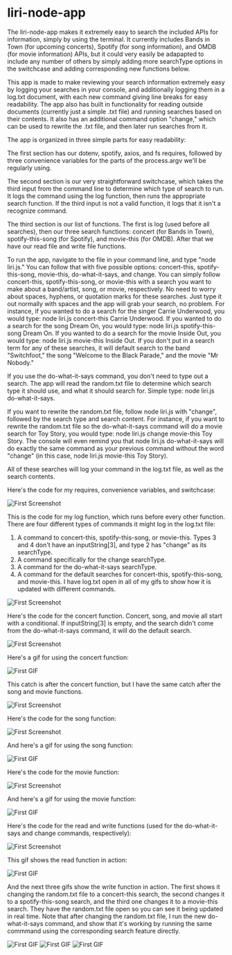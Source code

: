 # liri-node-app

<!-- Clearly state the problem the app is trying to solve (i.e. what is it doing and why) -->
The liri-node-app makes it extremely easy to search the included APIs for information, simply by using the terminal. It currently includes Bands in Town (for upcoming concerts), Spotify (for song information), and OMDB (for movie information) APIs, but it could very easily be adapapted to include any number of others by simply adding more searchType options in the switchcase and adding corresponding new functions below. 

This app is made to make reviewing your search information extremely easy by logging your searches in your console, and additionally logging them in a log.txt document, with each new command giving line breaks for easy readability. The app also has built in functionality for reading outside documents (currently just a simple .txt file) and running searches based on their contents. It also has an additional command option "change," which can be used to rewrite the .txt file, and then later run searches from it.


<!-- Give a high-level overview of how the app is organized -->

The app is organized in three simple parts for easy readability:

The first section has our dotenv, spotify, axios, and fs requires, followed by three convenience variables for the parts of the process.argv we'll be regularly using.

The second section is our very straightforward switchcase, which takes the third input from the command line to determine which type of search to run. It logs the command using the log function, then runs the appropriate search function. If the third input is not a valid function, it logs that it isn't a recognize command.

The third section is our list of functions. The first is log (used before all searches), then our three search functions: concert (for Bands in Town), spotify-this-song (for Spotify), and movie-this (for OMDB). After that we have our read file and write file functions.

<!-- Give start-to-finish instructions on how to run the app -->

To run the app, navigate to the file in your command line, and type "node liri.js." You can follow that with five possible options: concert-this, spotify-this-song, movie-this, do-what-it-says, and change. You can simply follow concert-this, spotify-this-song, or movie-this with a search you want to make about a band/artist, song, or movie, respectively. No need to worry about spaces, hyphens, or quotation marks for these searches. Just type it out normally with spaces and the app will grab your search, no problem. For instance, if you wanted to do a search for the singer Carrie Underwood, you would type: node liri.js concert-this Carrie Underwood. If you wanted to do a search for the song Dream On, you would type: node liri.js spotify-this-song Dream On. If you wanted to do a search for the movie Inside Out, you would type: node liri.js movie-this Inside Out. If you don't put in a search term for any of these searches, it will default search to the band "Switchfoot," the song "Welcome to the Black Parade," and the movie "Mr Nobody."

If you use the do-what-it-says command, you don't need to type out a search. The app will read the random.txt file to determine which search type it should use, and what it should search for. Simple type: node liri.js do-what-it-says.

If you want to rewrite the random.txt file, follow node liri.js with "change", followed by the search type and search content. For instance, if you want to rewrite the random.txt file so the do-what-it-says command will do a movie search for Toy Story, you would type: node liri.js change movie-this Toy Story. The console will even remind you that node liri.js do-what-it-says will do exactly the same command as your previous command without the word "change" (in this case, node liri.js movie-this Toy Story).

All of these searches will log your command in the log.txt file, as well as the search contents.

<!-- Include screenshots, gifs or videos of the app functioning -->

Here's the code for my requires, convenience variables, and switchcase:

![First Screenshot](/screenshot1.png)

This is the code for my log function, which runs before every other function. There are four different types of commands it might log in the log.txt file:
1. A command to concert-this, spotify-this-song, or movie-this. Types 3 and 4 don't have an inputString[3], and type 2 has "change" as its searchType.
2. A command specifically for the change searchType.
3. A command for the do-what-it-says searchType.
4. A command for the default searches for concert-this, spotify-this-song, and movie-this.
I have log.txt open in all of my gifs to show how it is updated with different commands.

![First Screenshot](/screenshot2.png)

Here's the code for the concert function. Concert, song, and movie all start with a conditional. If inputString[3] is empty, and the search didn't come from the do-what-it-says command, it will do the default search.

![First Screenshot](/screenshot3.png)

Here's a gif for using the concert function:

![First GIF](/liri1.gif)

This catch is after the concert function, but I have the same catch after the song and movie functions.

![First Screenshot](/screenshot4.png)

Here's the code for the song function:

![First Screenshot](/screenshot5.png)

And here's a gif for using the song function:

![First GIF](/liri2.gif)

Here's the code for the movie function:

![First Screenshot](/screenshot6.png)

And here's a gif for using the movie function:

![First GIF](/liri3.gif)

Here's the code for the read and write functions (used for the do-what-it-says and change commands, respectively):

![First Screenshot](/screenshot7.png)

This gif shows the read function in action: 

![First GIF](/liri4.gif)

And the next three gifs show the write function in action. The first shows it changing the random.txt file to a concert-this search, the second changes it to a spotify-this-song search, and the third one changes it to a movie-this search. They have the random.txt file open so you can see it being updated in real time. Note that after changing the random.txt file, I run the new do-what-it-says command, and show that it's working by running the same commmand using the corresponding search feature directly.

![First GIF](/liri5.gif)
![First GIF](/liri6.gif)
![First GIF](/liri7.gif)

<!-- Contain a link to a deployed version of the app -->



<!-- Clearly list the technologies used in the app -->



<!-- State your role in the app development -->
